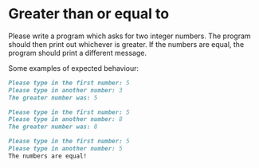 
# Greater than or equal to

Please write a program which asks for two integer numbers. The program should then print out whichever is greater. If the numbers are equal, the program should print a different message.

Some examples of expected behaviour:

```markdown
Please type in the first number: 5
Please type in another number: 3
The greater number was: 5
```

```markdown
Please type in the first number: 5
Please type in another number: 8
The greater number was: 8
```

```markdown
Please type in the first number: 5
Please type in another number: 5
The numbers are equal!
```

